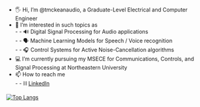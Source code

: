 -  :raised_hand_with_fingers_splayed: Hi, I’m @tmckeanaudio, a Graduate-Level Electrical and Computer Engineer 
-  :brain: I’m interested in such topics as  
          - - :loud_sound: Digital Signal Processing for Audio applications  
          - - :speaking_head: Machine Learning Models for Speech / Voice recognition  
          - - :headphones: Control Systems for Active Noise-Cancellation algorithms  
- :computer: I’m currently pursuing my MSECE for Communications, Controls, and Signal Processing at Northeastern University
- 📫 How to reach me  
          - - :chains: [LinkedIn](https://www.linkedin.com/in/tyler-mckean/)


[![Top Langs](https://github-readme-stats.vercel.app/api/top-langs/?username=tmckeanaudio)](https://github.com/tmckeanaudio/github-readme-stats)
